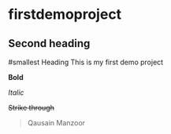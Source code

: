 # firstdemoproject

## Second heading


#smallest Heading
This is my first demo project

**Bold**

*Italic*

~~Strike through~~

> Qausain Manzoor